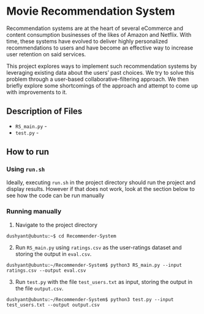 # Movie Recommendation System
Recommendation systems are at the heart of several eCommerce and content consumption businesses of the likes of Amazon and Netflix. With time, these systems have evolved to deliver
highly personalized recommendations to users and have become an effective way to increase user retention on said services.

This project explores ways to implement such recommendation systems by leveraging existing data about the users’ past choices. We try to solve this problem through a user-based collaborative-filtering approach. We then briefly explore some shortcomings of the approach and attempt to come up with improvements to it.

## Description of Files
* `RS_main.py` - 
* `test.py` - 

## How to run
### Using `run.sh`
Ideally, executing `run.sh` in the project directory should run the project and display results. However if that does not work, look at the section below to see how the code can be run manually

### Running manually
1. Navigate to the project directory
```console
dushyant@ubuntu:~$ cd Recommender-System
```

2. Run `RS_main.py` using `ratings.csv` as the user-ratings dataset and storing the output in `eval.csv`.
```console
dushyant@ubuntu:~/Recommender-System$ python3 RS_main.py --input ratings.csv --output eval.csv
```

3. Run `test.py` with the file `test_users.txt` as input, storing the output in the file `output.csv`.
```console
dushyant@ubuntu:~/Recommender-System$ python3 test.py --input test_users.txt --output output.csv
```
